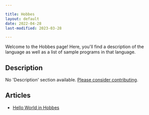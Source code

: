 ```yaml
---

title: Hobbes
layout: default
date: 2022-04-28
last-modified: 2023-03-28

---
```


Welcome to the Hobbes page! Here, you'll find a description of the language as well as a list of sample programs in that language.

## Description

No 'Description' section available. [Please consider contributing](https://github.com/TheRenegadeCoder/sample-programs-website).

## Articles

- [Hello World in Hobbes](https://sampleprograms.io/projects/hello-world/hobbes)